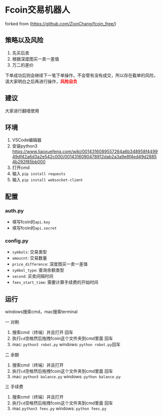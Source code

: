 # Fcoin交易机器人

forked from (https://github.com/ZionChang/fcoin_free/)

## 策略以及风险
1. 先买后卖
2. 根据深度图买一卖一差值
3. 万二的差价

下单成功后则会继续下一笔下单操作，不会管有没有成交，所以存在截单的风险，请大家明白之后再进行操作，<font color = 'red'>**风险自负**</font>

## 建议
大家进行翻墙使用

## 环境

1. VSCode编辑器
2. 安装python3
https://www.liaoxuefeng.com/wiki/0014316089557264a6b348958f449949df42a6d3a2e542c000/0014316090478912dab2a3a9e8f4ed49d28854b292f85bb000
3. 打开cmd
4. 输入 `pip install requests`
5. 输入 `pip install websocket-client`



## 配置


### auth.py

* 填写fcoin的`api.key`
* 填写fcoin的`api.secret`

### config.py

* `symbols`: 交易类型
* `amoucnt`: 交易数量
* `price_difference`: 深度图买一卖一差值
* `symbol_type`: 查询余额类型
* `second`: 买卖间隔时间
* `fees_start_time`: 需要计算手续费的开始时间



## 运行

windows搜索cmd，mac搜索terminal


一 对刷

1. 搜索cmd（终端）并且打开 回车
2. 执行`cd`空格然后拖拽fcoin这个文件夹到cmd里面 回车
3. mac: `python3 robot.py`   windows: `python robot.py`回车

二 余额

1. 搜索cmd（终端）并且打开
2. 执行`cd`空格然后拖拽fcoin这个文件夹到cmd里面 回车
3. mac: `python3 balance.py` windows: `python balance.py`

三 手续费

1. 搜索cmd（终端）并且打开
2. 执行`cd`空格然后拖拽fcoin这个文件夹到cmd里面 回车
3. mac `python3 fees.py` windows: `python fees.py`
